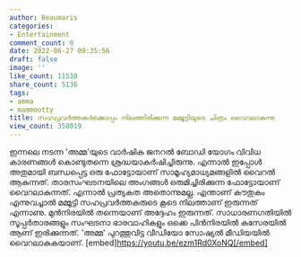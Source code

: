 ```yaml
---
author: Beaumaris
categories:
- Entertainment
comment_count: 0
date: 2022-06-27 09:35:56
draft: false
image: ''
like_count: 11510
share_count: 5136
tags:
- amma
- mammootty
title: സഹപ്രവർത്തകർക്കൊപ്പം നിലത്തിരിക്കുന്ന മമ്മൂട്ടിയുടെ ചിത്രം വൈറലാകുന്നു
view_count: 358019
---
```


ഇന്നലെ നടന്ന 'അമ്മ'യുടെ വാര്‍ഷിക ജനറല്‍ ബോഡി യോഗം വിവിധ കാരണങ്ങൾ കൊണ്ടുതന്നെ ശ്രദ്ധയാകർഷിച്ചിരുന്നു. എന്നാൽ ഇപ്പോൾ അതുമായി ബന്ധപ്പെട്ട ഒരു ഫോട്ടോയാണ് സാമൂഹ്യമാധ്യമങ്ങളിൽ വൈറൽ ആകുന്നത്. താരസംഘടനയിലെ അംഗങ്ങൾ ഒരുമിച്ചിരിക്കുന്ന ഫോട്ടോയാണ് വൈറലാകുന്നത്. എന്നാൽ പ്രത്യകത അതൊന്നുമല്ല. എന്താണ് കൗതുകം എന്നുവച്ചാൽ മമ്മൂട്ടി സഹപ്രവർത്തകരുടെ കൂടെ നിലത്താണ് ഇരുന്നത് എന്നാണു. മുൻനിരയിൽ തന്നെയാണ് അദ്ദേഹം ഇരുന്നത്. സാധാരണഗതിയിൽ സൂപ്പർതാരങ്ങളും സംഘടനാ ഭാരവാഹികളും ഒക്കെ പിൻനിരയിൽ കസേരയിൽ ആണ് ഇരിക്കുന്നത്. 'അമ്മ' പുറത്തുവിട്ട വീഡിയോ സോഷ്യൽ മീഡിയയിൽ വൈറലാകുകയാണ്. [embed]https://youtu.be/ezm1Rd0XoNQ[/embed] &nbsp; &nbsp;